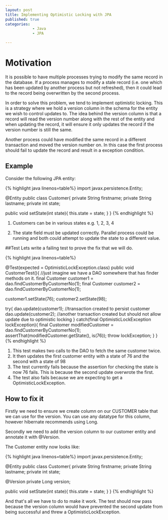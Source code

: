 ```yaml
---
layout: post
title: Implementing Optimistic Locking with JPA
published: true
categories: 
            - Java
            - JPA

---
```


# Motivation
It is possible to have multiple processes trying to modify the same record in the database. If a process manages to modify a stale record
(i.e. one which has been updated by another process but not refreshed), then it could lead to the record being overwritten by the second process.

In order to solve this problem, we tend to implement optimistic locking. This is a strategy where we hold a version column in the schema for
the entity we wish to control updates to. The idea behind the version column is that a record will read the version number along with the rest of the entity
and when updating the record, it will ensure it only updates the record if the version number is still the same.

Another process could have modified the same record in a different transaction and moved the version number on. In this case the first process should fail to update the record
and result in a exception condition.

## Example
Consider the following JPA entity:

{% highlight java linenos=table%}
import javax.persistence.Entity;

@Entity
public class Customer{
  private String firstname;
  private String lastname;
  private int state;
  
  public void setState(int state){
    this.state = state;
  }
}
{% endhighlight %}

1. Customers can be in various states e.g. 1, 2, 3, 4

2. The state field must be updated correctly. Parallel process could be running and both could attempt to update the state to a different value.

##Test
Lets write a failing test to prove the fix that we will do.

{% highlight java linenos=table%}

@Test(expected = OptimisticLockException.class)
public void CustomerTest(){
  //just imagine we have a DAO somewhere that has finder methods on it.
  final Customer customer1 = dao.findCustomerByCustomerNo(1);
  final Customer customer2 = dao.findCustomerByCustomerNo(1);

  customer1.setState(76);
  customer2.setState(98);

  try{
      dao.update(customer1); //transaction created to persist customer
      dao.update(customer2); //another transaction created but should not allow update due to optimistic locking
     }
     catch(final OptimisticLockException lockException){
        final Customer modifiedCustomer = dao.findCustomerByCustomerNo(1);
        assertThat(modifiedCustomer.getState(), is(76));
        throw lockException;
    }
}
{% endhighlight %}

1. This test makes two calls to the DAO to fetch the same customer twice.
2. It then updates the first customer entity with a state of 76 and the second with a state of 98
3. The test currently fails because the assertion for checking the state is now 76 fails. This is because the second update overwrote the first.
4. The test also fails because we are expecting to get a OptimisticLockException.

## How to fix it
Firstly we need to ensure we create column on our CUSTOMER table that we can use for the version. You can use any datatype for this
column, however hibernate recommends using Long.

Secondly we need to add the version column to our customer entity and annotate it with @Version.

The Customer entity now looks like:

{% highlight java linenos=table%}
import javax.persistence.Entity;

@Entity
public class Customer{
  private String firstname;
  private String lastname;
  private int state;
  
  @Version
  private Long version;
  
  public void setState(int state){
    this.state = state;
  }
}
{% endhighlight %}

And that's all we have to do to make it work. The test should now pass because the version column would have prevented the second update
from being successful and threw a OptimisticLockException.
